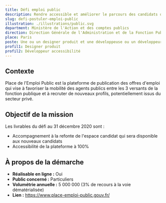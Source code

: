 ```yaml
---
title: Défi emploi public
description: Rendre accessible et améliorer le parcours des candidats qui postulent sur la Place de l'Emploi Public
slug: defi-postuler-emploi-public
illustration: ./illustrations/public.svg
department: Ministère de l'Action et des comptes publics
direction: Direction Générale de l'Administration et de la Fonction Publique
place: Paris
poste: Une ou un designer produit et une développeuse ou un développeur accessibilité
profil1: Designer produit
profil2: Développeur accessibilité
---
```


## Contexte
Place de l'Emploi Public est la plateforme de publication des offres d'emploi qui vise à favoriser la mobilité des agents publics entre les 3 versants de la fonction publique et à recruter de nouveaux profils, potentiellement issus du secteur privé.

## Objectif de la mission
Les livrables du défi au 31 décembre 2020 sont :
- Accompagnement à la refonte de l'espace candidat qui sera disponible aux nouveaux candidats
- Accessibilité de la plateforme à 100%


## À propos de la démarche
- **Réalisable en ligne :** Oui
- **Public concerné :** Particuliers
- **Volumétrie annuelle :** 5 000 000 (3% de recours à la voie dématérialisée)
- **Lien :** https://www.place-emploi-public.gouv.fr/

<!-- ## Postes à pourvoir

### Une ou un designer produit
- Expertise en conception d'interfaces responsives, création de prototypes et designs pixel-perfect
- Expertise à évaluer la facilité d'utilisation de parcours existants et proposer des recommandations réfléchies
- Expertise en recherche utilisateur et tests d'utilisabilité
- Bonne connaissance des technologies numériques
- Connaissances en accessibilité numérique
- Esthétique visuelle forte, propre et élégante
- Forte capacité à résoudre les problèmes
- Capacité à communiquer efficacement
- Curiosité, rigueur et sens de l'humour

### Une développeuse ou un développeur accessibilité
- Expertise technique sur le RGAA
- Expertise en développement web (HTML, CSS, JavaScript et frameworks front-end)
- Expérience en réalisation d'audits d'accessibilité
- Passionné par l'accessibilité
- Forte capacité à résoudre les problèmes
- Capacité à communiquer efficacement
- Curiosité, rigueur et sens de l'humour -->
